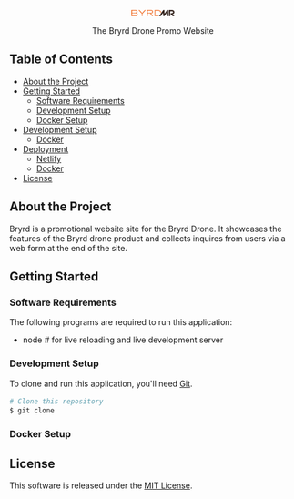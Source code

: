 <p align="center"> <img src="assets/images/Logo.png" width="15%"> </p>

<p align="center"> The Bryrd Drone Promo Website</p>

<!-- TABLE OF CONTENTS -->
## Table of Contents

* [About the Project](#about-the-project)
* [Getting Started](#getting-started)
    * [Software Requirements](#requirements)
    * [Development Setup](#Development-setup)
    * [Docker Setup](#docker-setup)
* [Development Setup](#tests)
    * [Docker](#docker-test)
* [Deployment](#tests)
    * [Netlify](#local-development-test)
    * [Docker](#docker-test)
* [License](#license)

## About the Project

<p>
Bryrd is a promotional website site for the Bryrd Drone. It showcases the features of the Bryrd drone product and collects inquires from users via a web form at the end of the site. 
</p>

## Getting Started
### Software Requirements

The following programs are required to run this application:
- node      # for live reloading and live development server

### Development Setup
To clone and run this application, you'll need [Git](https://git-scm.com).

```bash
# Clone this repository
$ git clone 

```

### Docker Setup

## License
This software is released under the [MIT License](http://www.opensource.org/licenses/MIT).